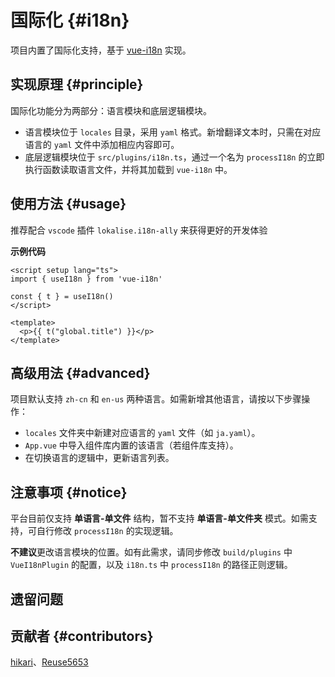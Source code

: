 # 国际化 {#i18n}

项目内置了国际化支持，基于 [vue-i18n](https://vue-i18n.intlify.dev/) 实现。

## 实现原理 {#principle}

国际化功能分为两部分：语言模块和底层逻辑模块。

- 语言模块位于 `locales` 目录，采用 `yaml` 格式。新增翻译文本时，只需在对应语言的 `yaml` 文件中添加相应内容即可。
- 底层逻辑模块位于 `src/plugins/i18n.ts`，通过一个名为 `processI18n` 的立即执行函数读取语言文件，并将其加载到 `vue-i18n` 中。

## 使用方法 {#usage}

推荐配合 `vscode` 插件 `lokalise.i18n-ally` 来获得更好的开发体验

**示例代码**

```vue
<script setup lang="ts">
import { useI18n } from 'vue-i18n'

const { t } = useI18n()
</script>

<template>
  <p>{{ t("global.title") }}</p>
</template>
```

## 高级用法 {#advanced}

项目默认支持 `zh-cn` 和 `en-us` 两种语言。如需新增其他语言，请按以下步骤操作：

- `locales` 文件夹中新建对应语言的 `yaml` 文件（如 `ja.yaml`）。
- `App.vue` 中导入组件库内置的该语言（若组件库支持）。
- 在切换语言的逻辑中，更新语言列表。

## 注意事项 {#notice}

平台目前仅支持 **单语言-单文件** 结构，暂不支持 **单语言-单文件夹** 模式。如需支持，可自行修改 `processI18n` 的实现逻辑。

**不建议**更改语言模块的位置。如有此需求，请同步修改 `build/plugins` 中 `VueI18nPlugin` 的配置，以及 `i18n.ts` 中 `processI18n` 的路径正则逻辑。

## 遗留问题

## 贡献者 {#contributors}

[hikari](https://github.com/liuyax0818)、[Reuse5653](https://github.com/Reuse5653)
